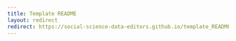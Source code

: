 ```yaml
---
title: Template README
layout: redirect
redirect: https://social-science-data-editors.github.io/template_README/
---
```



